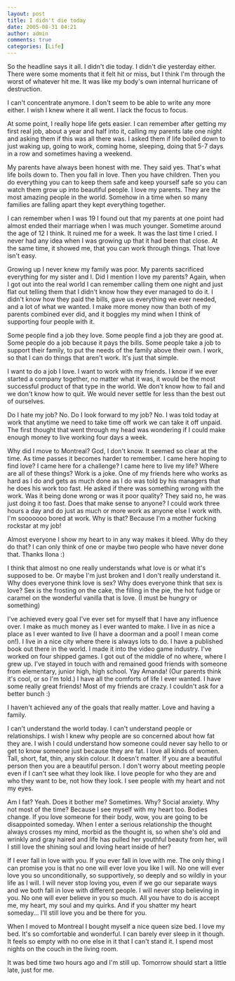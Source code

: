 ```yaml
---
layout: post
title: I didn't die today
date: 2005-08-31 04:21
author: admin
comments: true
categories: [Life]
---
```

So the headline says it all.  I didn&apos;t die today.  I didn&apos;t die yesterday either.  There were some moments that it felt hit or miss, but I think I&apos;m through the worst of whatever hit me.  It was like my body&apos;s own internal hurricane of destruction.

I can&apos;t concentrate anymore.  I don&apos;t seem to be able to write any more either.  I wish I knew where it all went.  I lack the focus to focus.

At some point, I really hope life gets easier.  I can remember after getting my first real job, about a year and half into it, calling my parents late one night and asking them if this was all there was.  I asked them if life boiled down to just waking up, going to work, coming home, sleeping, doing that 5-7 days in a row and sometimes having a weekend.

My parents have always been honest with me.  They said yes.  That&apos;s what life boils down to.  Then you fall in love.  Then you have children.  Then you do everything you can to keep them safe and keep yourself safe so you can watch them grow up into beautiful people.  I love my parents.  They are the most amazing people in the world.  Somehow in a time when so many families are falling apart they kept everything together.

I can remember when I was 19 I found out that my parents at one point had almost ended their marriage when I was much younger.  Sometime around the age of 12 I think.  It ruined me for a week.  It was the last time I cried.  I never had any idea when I was growing up that it had been that close.  At the same time, it showed me, that you can work through things.  That love isn&apos;t easy.

Growing up I never knew my family was poor.  My parents sacrificed everything for my sister and I.  Did I mention I love my parents?  Again, when I got out into the real world I can remember calling them one night and just flat out telling them that I didn&apos;t know how they ever managed to do it.  I didn&apos;t know how they paid the bills, gave us everything we ever needed, and a lot of what we wanted.  I make more money now than both of my parents combined ever did, and it boggles my mind when I think of supporting four people with it.

Some people find a job they love.  Some people find a job they are good at.  Some people do a job because it pays the bills.  Some people take a job to support their family, to put the needs of the family above their own.  I work, so that I can do things that aren&apos;t work.  It&apos;s just that simple.  

I want to do a job I love.  I want to work with my friends.  I know if we ever started a company together, no matter what it was, it would be the most successful product of that type in the world.  We don&apos;t know how to fail and we don&apos;t know how to quit.  We would never settle for less than the best out of ourselves.

Do I hate my job?  No.  Do I look forward to my job?  No.  I was told today at work that anytime we need to take time off work we can take it off unpaid.  The first thought that went through my head was wondering if I could make enough money to live working four days a week.

Why did I move to Montreal?  God, I don&apos;t know.  It seemed so clear at the time.  As time passes it becomes harder to remember.  I came here hoping to find love?  I came here for a challenge?  I came here to live my life?  Where are all of these things?  Work is a joke.  One of my friends here who works as hard as I do and gets as much done as I do was told by his managers that he does his work too fast.  He asked if there was something wrong with the work.  Was it being done wrong or was it poor quality?  They said no, he was just doing it too fast.  Does that make sense to anyone?  I could work three hours a day and do just as much or more work as anyone else I work with.  I&apos;m sooooooo bored at work.  Why is that?  Because I&apos;m a mother fucking rockstar at my job!

Almost everyone I show my heart to in any way makes it bleed.  Why do they do that?  I can only think of one or maybe two people who have never done that.  Thanks Ilona :)

I think that almost no one really understands what love is or what it&apos;s supposed to be.  Or maybe I&apos;m just broken and I don&apos;t really understand it.  Why does everyone think love is sex?  Why does everyone think that sex is love?  Sex is the frosting on the cake, the filling in the pie, the hot fudge or caramel on the wonderful vanilla that is love. (I must be hungry or something)

I&apos;ve achieved every goal I&apos;ve ever set for myself that I have any influence over.  I make as much money as I ever wanted to make.  I live in as nice a place as I ever wanted to live (I have a doorman and a pool!  I mean come on!).  I live in a nice city where there is always lots to do.  I have a published book out there in the world.  I made it into the video game industry.  I&apos;ve worked on four shipped games.  I got out of the middle of no where, where I grew up.  I&apos;ve stayed in touch with and remained good friends with someone from elementary, junior high, high school. Yay Amanda! (Our parents think it&apos;s cool, or so I&apos;m told.)  I have all the comforts of life I ever wanted.  I have some really great friends!  Most of my friends are crazy.  I couldn&apos;t ask for a better bunch :)

I haven&apos;t achieved any of the goals that really matter.  Love and having a family.

I can&apos;t understand the world today.  I can&apos;t understand people or relationships.  I wish I knew why people are so concerned about how fat they are.  I wish I could understand how someone could never say hello to or get to know someone just because they are fat.  I love all kinds of women.  Tall, short, fat, thin, any skin colour.  It doesn&apos;t matter.  If you are a beautiful person then you are a beautiful person.  I don&apos;t worry about meeting people even if I can&apos;t see what they look like.  I love people for who they are and who they want to be, not how they look.  I see people with my heart and not my eyes.

Am I fat?  Yeah.  Does it bother me?  Sometimes.  Why?  Social anxiety.  Why not most of the time?  Because I see myself with my heart too.  Bodies change.  If you love someone for their body, wow, you are going to be disappointed someday.  When I enter a serious relationship the thought always crosses my mind, morbid as the thought is, so when she&apos;s old and wrinkly and gray haired and life has pulled her youthful beauty from her, will I still love the shining soul and loving heart inside of her?

If I ever fall in love with you.  If you ever fall in love with me.  The only thing I can promise you is that no one will ever love you like I will.  No one will ever love you so unconditionally, so supportively, so deeply and so wildly in your life as I will.  I will never stop loving you, even if we go our separate ways and we both fall in love with different people.  I will never stop believing in you.  No one will ever believe in you so much.  All you have to do is accept me, my heart, my soul and my quirks.  And if you shatter my heart someday... I&apos;ll still love you and be there for you.

When I moved to Montreal I bought myself a nice queen size bed.  I love my bed.  It&apos;s so comfortable and wonderful.  I can barely ever sleep in it though.  It feels so empty with no one else in it that I can&apos;t stand it.  I spend most nights on the couch in the living room.

It was bed time two hours ago and I&apos;m still up.  Tomorrow should start a little late, just for me.
